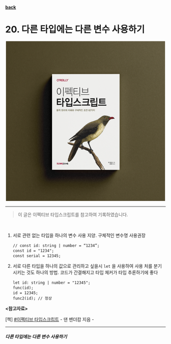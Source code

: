 #### [back](../../../README.md) &nbsp;&nbsp; 

# 20. 다른 타입에는 다른 변수 사용하기

<p align="center" style="width:500px; margin: 0 auto">
    <img src="../../image/main.png">
</p>

---

> 이 글은 이펙티브 타입스크립트를 참고하여 기록하였습니다.
<br>

1. 서로 관련 없는 타입을 하나의 변수 사용 지양. 구체적인 변수명 사용권장
    
    ```tsx
    // const id: string | number = “1234”;
    const id = "1234";
    const serial = 12345;
    ```
    
2. 서로 다른 타입을 하나의 값으로 관리하고 싶을시 `let` 을 사용하여 사용 처를 분기시키는 것도 하나의 방법.
코드가 간결해지고 타입 체커가 타입 추론하기에 좋다
    
    ```tsx
    let id: string | number = "12345";
    func(id);
    id = 12345;
    func2(id); // 정상 
    ```

<strong><참고자료></strong>

[책] [#이펙티브 타입스크립트][effective-typescript] - 댄 밴더캄 지음 -

---

##### 다른 타입에는 다른 변수 사용하기

[effective-typescript]: https://www.aladin.co.kr/shop/wproduct.aspx?ItemId=273193135&start=slayer
[sangcho]: https://github.com/SangchoKim
[taeHyen]: https://github.com/rlaxogus0517
[kangHyen]: https://github.com/bebekh1216
[sumin]: https://github.com/ttumzzi
